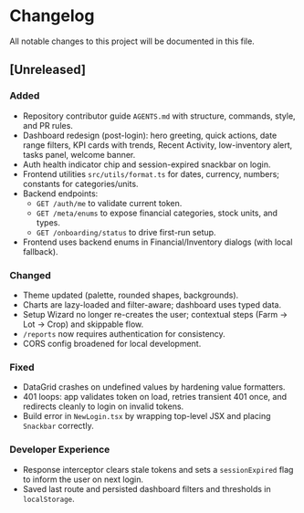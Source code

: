 # Changelog

All notable changes to this project will be documented in this file.

## [Unreleased]

### Added
- Repository contributor guide `AGENTS.md` with structure, commands, style, and PR rules.
- Dashboard redesign (post-login): hero greeting, quick actions, date range filters, KPI cards with trends, Recent Activity, low-inventory alert, tasks panel, welcome banner.
- Auth health indicator chip and session-expired snackbar on login.
- Frontend utilities `src/utils/format.ts` for dates, currency, numbers; constants for categories/units.
- Backend endpoints:
  - `GET /auth/me` to validate current token.
  - `GET /meta/enums` to expose financial categories, stock units, and types.
  - `GET /onboarding/status` to drive first-run setup.
- Frontend uses backend enums in Financial/Inventory dialogs (with local fallback).

### Changed
- Theme updated (palette, rounded shapes, backgrounds).
- Charts are lazy-loaded and filter-aware; dashboard uses typed data.
- Setup Wizard no longer re-creates the user; contextual steps (Farm → Lot → Crop) and skippable flow.
- `/reports` now requires authentication for consistency.
- CORS config broadened for local development.

### Fixed
- DataGrid crashes on undefined values by hardening value formatters.
- 401 loops: app validates token on load, retries transient 401 once, and redirects cleanly to login on invalid tokens.
- Build error in `NewLogin.tsx` by wrapping top-level JSX and placing `Snackbar` correctly.

### Developer Experience
- Response interceptor clears stale tokens and sets a `sessionExpired` flag to inform the user on next login.
- Saved last route and persisted dashboard filters and thresholds in `localStorage`.

